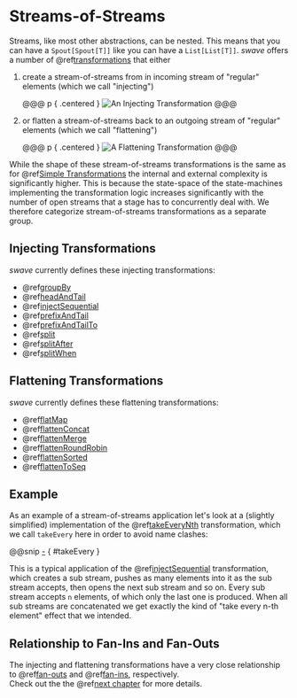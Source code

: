Streams-of-Streams
==================

Streams, like most other abstractions, can be nested. This means that you can have a `Spout[Spout[T]]` like you can
have a `List[List[T]]`. *swave* offers a number of @ref[transformations] that either

1. create a stream-of-streams from in incoming stream of "regular" elements (which we call "injecting")

    @@@ p { .centered }
    ![An Injecting Transformation](.../injecting.svg)
    @@@ 

2. or flatten a stream-of-streams back to an outgoing stream of "regular" elements (which we call "flattening")

    @@@ p { .centered }
    ![A Flattening Transformation](.../flattening.svg)
    @@@  

While the shape of these stream-of-streams transformations is the same as for @ref[Simple Transformations] the internal
and external complexity is significantly higher. This is because the state-space of the state-machines implementing the
transformation logic increases significantly with the number of open streams that a stage has to concurrently deal with.
We therefore categorize stream-of-streams transformations as a separate group.


Injecting Transformations
-------------------------

*swave* currently defines these injecting transformations:

- @ref[groupBy]
- @ref[headAndTail]
- @ref[injectSequential]
- @ref[prefixAndTail]
- @ref[prefixAndTailTo]
- @ref[split]
- @ref[splitAfter]
- @ref[splitWhen]


Flattening Transformations
--------------------------

*swave* currently defines these flattening transformations:

- @ref[flatMap]
- @ref[flattenConcat]
- @ref[flattenMerge]
- @ref[flattenRoundRobin]
- @ref[flattenSorted]
- @ref[flattenToSeq]


Example
-------

As an example of a stream-of-streams application let's look at a (slightly simplified) implementation of the
@ref[takeEveryNth] transformation, which we call `takeEvery` here in order to avoid name clashes:

@@snip [-]($test/StreamOfStreamsSpec.scala) { #takeEvery }

This is a typical application of the @ref[injectSequential] transformation, which creates a sub stream, pushes as many elements
into it as the sub stream accepts, then opens the next sub stream and so on.
Every sub stream accepts `n` elements, of which only the last one is produced.
When all sub streams are concatenated we get exactly the kind of "take every n-th element" effect that we intended. 


Relationship to Fan-Ins and Fan-Outs
------------------------------------

The injecting and flattening transformations have a very close relationship to @ref[fan-outs] and @ref[fan-ins],
respectively.<br/>
Check out the the @ref[next chapter] for more details.


  [transformations]: overview.md
  [Simple Transformations]: simple.md
  [injectSequential]: reference/injectSequential.md
  [groupBy]: reference/groupBy.md
  [headAndTail]: reference/headAndTail.md
  [prefixAndTail]: reference/prefixAndTail.md
  [prefixAndTailTo]: reference/prefixAndTailTo.md
  [split]: reference/split.md
  [splitAfter]: reference/splitAfter.md
  [splitWhen]: reference/splitWhen.md
  [flatMap]: reference/flatMap.md
  [flattenConcat]: reference/flattenConcat.md
  [flattenMerge]: reference/flattenMerge.md
  [flattenRoundRobin]: reference/flattenRoundRobin.md
  [flattenSorted]: reference/flattenSorted.md
  [flattenToSeq]: reference/flattenToSeq.md
  [takeEveryNth]: reference/takeEveryNth.md
  [fan-outs]: fan-outs.md
  [fan-ins]: fan-ins.md
  [next chapter]: relationships.md